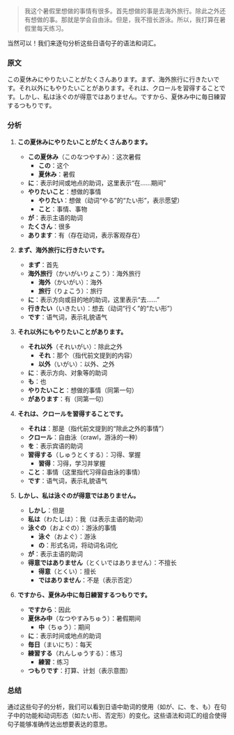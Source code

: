 > 我这个暑假里想做的事情有很多。首先想做的事是去海外旅行。除此之外还有想做的事。那就是学会自由泳。但是，我不擅长游泳。所以，我打算在暑假里每天练习。

>

当然可以！我们来逐句分析这些日语句子的语法和词汇。

### 原文

この夏休みにやりたいことがたくさんあります。まず、海外旅行に行きたいです。それ以外にもやりたいことがあります。それは、クロールを習得することです。しかし、私は泳ぐのが得意ではありません。ですから、夏休み中に毎日練習するつもりです。

### 分析

1. **この夏休みにやりたいことがたくさんあります。**

   - **この夏休み**（このなつやすみ）：这次暑假
     - **この**：这个
     - **夏休み**：暑假
   - **に**：表示时间或地点的助词，这里表示“在……期间”
   - **やりたいこと**：想做的事情
     - **やりたい**：想做（动词“やる”的“たい形”，表示愿望）
     - **こと**：事情、事物
   - **が**：表示主语的助词
   - **たくさん**：很多
   - **あります**：有（存在动词，表示客观存在）

2. **まず、海外旅行に行きたいです。**

   - **まず**：首先
   - **海外旅行**（かいがいりょこう）：海外旅行
     - **海外**（かいがい）：海外
     - **旅行**（りょこう）：旅行
   - **に**：表示方向或目的地的助词，这里表示“去……”
   - **行きたい**（いきたい）：想去（动词“行く”的“たい形”）
   - **です**：语气词，表示礼貌语气

3. **それ以外にもやりたいことがあります。**

   - **それ以外**（それいがい）：除此之外
     - **それ**：那个（指代前文提到的内容）
     - **以外**（いがい）：以外、之外
   - **に**：表示方向、对象等的助词
   - **も**：也
   - **やりたいこと**：想做的事情（同第一句）
   - **があります**：有（同第一句）

4. **それは、クロールを習得することです。**

   - **それは**：那是（指代前文提到的“除此之外的事情”）
   - **クロール**：自由泳（crawl，游泳的一种）
   - **を**：表示宾语的助词
   - **習得する**（しゅうとくする）：习得、掌握
     - **習得**：习得，学习并掌握
   - **こと**：事情（这里指代习得自由泳的事情）
   - **です**：语气词，表示礼貌语气

5. **しかし、私は泳ぐのが得意ではありません。**

   - **しかし**：但是
   - **私は**（わたしは）：我（は表示主语的助词）
   - **泳ぐの**（およぐの）：游泳的事情
     - **泳ぐ**（およぐ）：游泳
     - **の**：形式名词，将动词名词化
   - **が**：表示主语的助词
   - **得意ではありません**（とくいではありません）：不擅长
     - **得意**（とくい）：擅长
     - **ではありません**：不是（表示否定）

6. **ですから、夏休み中に毎日練習するつもりです。**
   - **ですから**：因此
   - **夏休み中**（なつやすみちゅう）：暑假期间
     - **中**（ちゅう）：期间
   - **に**：表示时间或地点的助词
   - **毎日**（まいにち）：每天
   - **練習する**（れんしゅうする）：练习
     - **練習**：练习
   - **つもりです**：打算、计划（表示意图）

### 总结

通过这些句子的分析，我们可以看到日语中助词的使用（如が、に、を、も）在句子中的功能和动词形态（如たい形、否定形）的变化。这些语法和词汇的组合使得句子能够准确传达出想要表达的意思。
